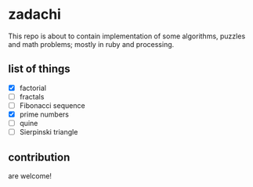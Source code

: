 # zadachi

This repo is about to contain implementation of some algorithms, puzzles and math problems; mostly in ruby and processing.

## list of things
- [x] factorial
- [ ] fractals
- [ ] Fibonacci sequence
- [x] prime numbers
- [ ] quine
- [ ] Sierpinski triangle

## contribution
are welcome! 
